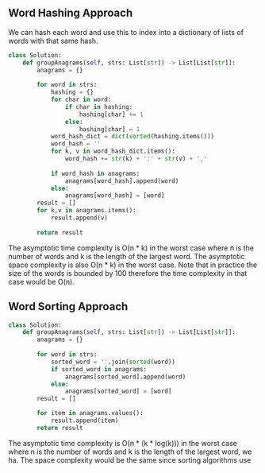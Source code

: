 ## Word Hashing Approach
We can hash each word and use this to index into a dictionary of lists of words with that same hash.
``` python
class Solution:
    def groupAnagrams(self, strs: List[str]) -> List[List[str]]:
        anagrams = {}
  
        for word in strs:
            hashing = {}
            for char in word:
                if char in hashing:
                    hashing[char] += 1
                else:
                    hashing[char] = 1
            word_hash_dict = dict(sorted(hashing.items()))
            word_hash = ''
            for k, v in word_hash_dict.items():
                word_hash += str(k) + ':' + str(v) + ','
  
            if word_hash in anagrams:
                anagrams[word_hash].append(word)
            else:
                anagrams[word_hash] = [word]
        result = []
        for k,v in anagrams.items():
            result.append(v)
  
        return result
```
The asymptotic time complexity is O(n * k) in the worst case where n is the number of words and k is the length of the largest word. The asymptotic space complexity is also O(n * k) in the worst case. Note that in practice the size of the words is bounded by 100 therefore the time complexity in that case would be O(n).
## Word Sorting Approach
``` python
class Solution:
    def groupAnagrams(self, strs: List[str]) -> List[List[str]]:
        anagrams = {}
  
        for word in strs:
            sorted_word = ''.join(sorted(word))
            if sorted_word in anagrams:
                anagrams[sorted_word].append(word)
            else:
                anagrams[sorted_word] = [word]
        result = []

        for item in anagrams.values():
            result.append(item)
        return result
```
The asymptotic time complexity is O(n * (k * log(k))) in the worst case where n is the number of words and k is the length of the largest word, we ha. The space complexity would be the same since sorting algorithms use